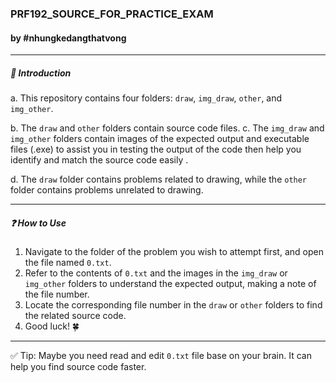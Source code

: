 ### PRF192_SOURCE_FOR_PRACTICE_EXAM
#### by #nhungkedangthatvong
---

##### 🚩 Introduction
a. This repository contains four folders: `draw`, `img_draw`, `other`, and `img_other`.

b. The `draw` and `other` folders contain source code files.
c. The `img_draw` and `img_other` folders contain images of the expected output and executable files (.exe) to assist you in testing the output of the code then help you identify and match the source code easily .

d. The `draw` folder contains problems related to drawing, while the `other` folder contains problems unrelated to drawing.

---

##### ❓ How to Use
1. Navigate to the folder of the problem you wish to attempt first, and open the file named `0.txt`.
2. Refer to the contents of `0.txt` and the images in the `img_draw` or `img_other` folders to understand the expected output, making a note of the file number.
3. Locate the corresponding file number in the `draw` or `other` folders to find the related source code.
4. Good luck! 🍀

---
✅ Tip: Maybe you need read and edit `0.txt` file base on your brain. It can help you find source code faster.
